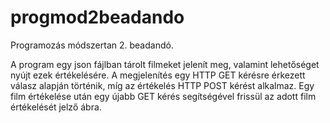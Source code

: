 
# progmod2beadando

Programozás módszertan 2. beadandó.

A program egy json fájlban tárolt filmeket jelenít meg, valamint lehetőséget nyújt ezek értékelésére.
A megjelenítés egy HTTP GET kérésre érkezett válasz alapján történik, míg az értékelés HTTP POST kérést alkalmaz.
Egy film értékelése után egy újabb GET kérés segítségével frissül az adott film értékelését jelző ábra.
